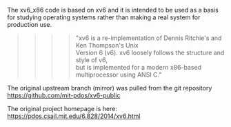 The xv6_x86 code is based on xv6 and it is intended to be used as a basis for studying operating systems rather than making a real system for production use.

>>>>   "xv6 is a re-implementation of Dennis Ritchie's and Ken Thompson's Unix\
Version 6 (v6).  xv6 loosely follows the structure and style of v6,\
but is implemented for a modern x86-based multiprocessor using ANSI C."

The original upstream branch (mirror) was pulled from the git repository
https://github.com/mit-pdos/xv6-public

The original project homepage is here:
https://pdos.csail.mit.edu/6.828/2014/xv6.html
